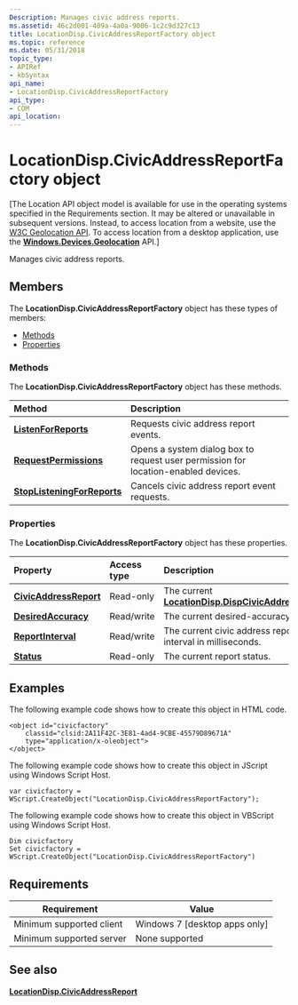 ```yaml
---
Description: Manages civic address reports.
ms.assetid: 46c2d001-409a-4a0a-9006-1c2c9d327c13
title: LocationDisp.CivicAddressReportFactory object
ms.topic: reference
ms.date: 05/31/2018
topic_type: 
- APIRef
- kbSyntax
api_name: 
- LocationDisp.CivicAddressReportFactory
api_type: 
- COM
api_location: 
---
```


# LocationDisp.CivicAddressReportFactory object

\[The Location API object model is available for use in the operating systems specified in the Requirements section. It may be altered or unavailable in subsequent versions. Instead, to access location from a website, use the [W3C Geolocation API](/previous-versions/windows/internet-explorer/ie-developer/samples/gg589513(v=vs.85)). To access location from a desktop application, use the [**Windows.Devices.Geolocation**](/uwp/api/Windows.Devices.Geolocation) API.\]

Manages civic address reports.

## Members

The **LocationDisp.CivicAddressReportFactory** object has these types of members:

-   [Methods](#methods)
-   [Properties](#properties)

### Methods

The **LocationDisp.CivicAddressReportFactory** object has these methods.



| Method                                                                                            | Description                                                                                   |
|:--------------------------------------------------------------------------------------------------|:----------------------------------------------------------------------------------------------|
| [**ListenForReports**](locationdisp-civicaddressreportfactory-listenforreports.md)               | Requests civic address report events.<br/>                                              |
| [**RequestPermissions**](locationdisp-civicaddressreportfactory-requestpermissions.md)           | Opens a system dialog box to request user permission for location-enabled devices.<br/> |
| [**StopListeningForReports**](locationdisp-civicaddressreportfactory-stoplisteningforreports.md) | Cancels civic address report event requests.<br/>                                       |



 

### Properties

The **LocationDisp.CivicAddressReportFactory** object has these properties.



| Property                                                                                        | Access type           | Description                                                                                                |
|:------------------------------------------------------------------------------------------------|:----------------------|:-----------------------------------------------------------------------------------------------------------|
| [**CivicAddressReport**](locationdisp-dispcivicaddressreport-civicaddressreport.md)<br/> | Read-only<br/>  | The current [**LocationDisp.DispCivicAddressReport**](locationdisp-dispcivicaddressreport.md).<br/> |
| [**DesiredAccuracy**](locationdisp-civicaddressreportfactory-desiredaccuracy.md)<br/>    | Read/write<br/> | The current desired-accuracy setting.<br/>                                                           |
| [**ReportInterval**](locationdisp-civicaddressreportfactory-reportinterval.md)<br/>      | Read/write<br/> | The current civic address report event interval in milliseconds.<br/>                                |
| [**Status**](locationdisp-civicaddressreportfactory-status.md)<br/>                      | Read-only<br/>  | The current report status.<br/>                                                                      |



 

## Examples

The following example code shows how to create this object in HTML code.


```Text
<object id="civicfactory" 
    classid="clsid:2A11F42C-3E81-4ad4-9CBE-45579D89671A"
    type="application/x-oleobject">
</object>
```



The following example code shows how to create this object in JScript using Windows Script Host.


```JScript
var civicfactory = WScript.CreateObject("LocationDisp.CivicAddressReportFactory");
```



The following example code shows how to create this object in VBScript using Windows Script Host.


```VB
Dim civicfactory
Set civicfactory = WScript.CreateObject("LocationDisp.CivicAddressReportFactory")
```



## Requirements



| Requirement | Value |
|-------------------------------------|--------------------------------------------|
| Minimum supported client<br/> | Windows 7 \[desktop apps only\]<br/> |
| Minimum supported server<br/> | None supported<br/>                  |



## See also

<dl> <dt>

[**LocationDisp.CivicAddressReport**](locationdisp-dispcivicaddressreport.md)
</dt> </dl>

 

